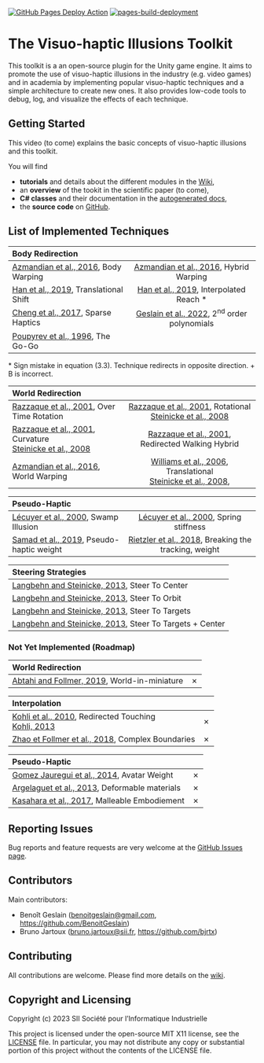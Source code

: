 [![GitHub Pages Deploy Action](https://github.com/benoitgeslain/Visuo-haptic-Illusions-Toolkit/actions/workflows/doxygen-gh-pages.yml/badge.svg)](https://github.com/benoitgeslain/Visuo-haptic-Illusions-Toolkit/actions/workflows/doxygen-gh-pages.yml)
[![pages-build-deployment](https://github.com/benoitgeslain/Visuo-haptic-Illusions-Toolkit/actions/workflows/pages/pages-build-deployment/badge.svg)](https://github.com/benoitgeslain/Visuo-haptic-Illusions-Toolkit/actions/workflows/pages/pages-build-deployment)

# The Visuo-haptic Illusions Toolkit

This toolkit is a an open-source plugin for the Unity game engine. It aims to promote the use of visuo-haptic illusions in the industry (e.g. video games) and in academia by implementing popular visuo-haptic techniques and a simple architecture to create new ones. It also provides low-code tools to debug, log, and visualize the effects of each technique.

## Getting Started

This video (to come) explains the basic concepts of visuo-haptic illusions and this toolkit.

You will find
+ **tutorials** and details about the different modules in the [Wiki](https://github.com/BenoitGeslain/Visuo-haptic-Illusions-Toolkit/wiki),
+ an **overview** of the tookit in the scientific paper (to come),
+ **C# classes** and their documentation in the [autogenerated docs](https://benoitgeslain.github.io/Visuo-haptic-Illusions-Toolkit/),
+ the **source code** on [GitHub](https://github.com/BenoitGeslain/Visuo-haptic-Illusions-Toolkit/).

## List of Implemented Techniques 

| Body Redirection  |    |
|:-------------- | :--------------: |
| [Azmandian et al., 2016](https://doi.org/10.1145/2858036.2858226), Body Warping    |[Azmandian et al., 2016](https://doi.org/10.1145/2858036.2858226), Hybrid Warping    |
| [Han et al., 2019](http://ieeexplore.ieee.org/document/8260974/), Translational Shift    | [Han et al., 2019](http://ieeexplore.ieee.org/document/8260974/), Interpolated Reach *    |
| [Cheng et al., 2017](http://doi.acm.org/10.1145/3025453.3025753), Sparse Haptics   | [Geslain et al., 2022](https://doi.org/10.1145/3531073.3531100), 2<sup>nd</sup> order polynomials   |
| [Poupyrev et al., 1996](https://dl.acm.org/doi/10.1145/237091.237102), The Go-Go   | |

\* Sign mistake in equation (3.3). Technique redirects in opposite direction. + B is incorrect.

| World Redirection   |     |
|:-------------- | :--------------: |
| [Razzaque et al., 2001](http://dx.doi.org/10.2312/egs.20011036), Over Time Rotation    | [Razzaque et al., 2001](https://diglib.eg.org:443/xmlui/handle/10.2312/egs20011036), Rotational <br />[Steinicke et al., 2008](http://ieeexplore.ieee.org/document/4741303/)    |
| [Razzaque et al., 2001](https://diglib.eg.org:443/xmlui/handle/10.2312/egs20011036), Curvature <br />[Steinicke et al., 2008](http://ieeexplore.ieee.org/document/4741303/)    | [Razzaque et al., 2001](https://diglib.eg.org:443/xmlui/handle/10.2312/egs20011036), Redirected Walking Hybrid    |
| [Azmandian et al., 2016](https://doi.org/10.1145/2858036.2858226), World Warping    | [Williams et al., 2006](https://dl.acm.org/doi/10.1145/1140491.1140495), Translational <br />[Steinicke et al., 2008](http://ieeexplore.ieee.org/document/4741303/),    |

| Pseudo-Haptic   |     |
|:-------------- | :--------------: |
| [Lécuyer et al., 2000](https://doi.org/10.1109/VR.2000.840369), Swamp Illusion   | [Lécuyer et al., 2000](https://doi.org/10.1109/VR.2000.840369), Spring stiffness   |
| [Samad et al., 2019](https://dl.acm.org/doi/10.1145/3290605.3300550), Pseudo-haptic weight   | [Rietzler et al., 2018](https://dl.acm.org/doi/10.1145/3173574.3173702), Breaking the tracking, weight   |

| Steering Strategies  |
|:-------------- |
| [Langbehn and Steinicke, 2013](https://link.springer.com/referenceworkentry/10.1007/978-3-319-08234-9_253-1), Steer To Center |
| [Langbehn and Steinicke, 2013](https://link.springer.com/referenceworkentry/10.1007/978-3-319-08234-9_253-1), Steer To Orbit  |
| [Langbehn and Steinicke, 2013](https://link.springer.com/referenceworkentry/10.1007/978-3-319-08234-9_253-1), Steer To Targets |
| [Langbehn and Steinicke, 2013](https://link.springer.com/referenceworkentry/10.1007/978-3-319-08234-9_253-1), Steer To Targets + Center |

### Not Yet Implemented (Roadmap)

| World Redirection   |     |
|:-------------- | :--------------: |
| [Abtahi and Follmer, 2019](https://dl.acm.org/doi/10.1145/3290605.3300752), World-in-miniature   | &cross;   |

| Interpolation   |     |
|:-------------- | :--------------: |
| [Kohli et al., 2010](https://doi.org/10.1109/3DUI.2010.5444703), Redirected Touching<br />[Kohli, 2013](https://doi.org/10.17615/34cy-pt44)   | &cross;   |
| [Zhao et Follmer et al., 2018](https://dl.acm.org/doi/10.1145/3173574.3174118), Complex Boundaries   | &cross;   |

| Pseudo-Haptic   |     |
|:-------------- | :--------------: |
| [Gomez Jauregui et al., 2014](http://ieeexplore.ieee.org/document/6777424/), Avatar Weight   | &cross;   |
| [Argelaguet et al., 2013](https://doi.org/10.1145/2501599), Deformable materials   | &cross;   |
| [Kasahara et al., 2017](http://doi.acm.org/10.1145/3025453.3025962), Malleable Embodiement   | &cross;   |

## Reporting Issues

Bug reports and feature requests are very welcome at the [GitHub Issues page](https://github.com/BenoitGeslain/Visuo-haptic-Illusions-Toolkit/issues).

## Contributors
Main contributors:
- Benoît Geslain (benoitgeslain@gmail.com, https://github.com/BenoitGeslain)
- Bruno Jartoux (bruno.jartoux@sii.fr, https://github.com/bjrtx)

## Contributing

All contributions are welcome. Please find more details on the [wiki](https://github.com/BenoitGeslain/Visuo-haptic-Illusions-Toolkit/wiki/Contributing).

## Copyright and Licensing
Copyright (c) 2023 SII Société pour l’Informatique Industrielle


This project is licensed under the open-source MIT X11 license, see the [LICENSE](https://github.com/BenoitGeslain/Visuo-haptic-Illusions-Toolkit/blob/main/LICENSE) file.
In particular, you may not distribute any copy or substantial portion of this project
without the contents of the LICENSE file.
